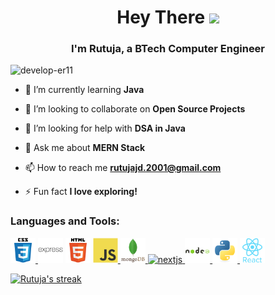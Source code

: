 

<h1 align="center">Hey There <img src="https://raw.githubusercontent.com/MartinHeinz/MartinHeinz/master/wave.gif" width="24px"></h1>
<h3 align="center">I'm <b>Rutuja</b>, a BTech Computer Engineer</h3>

<p align="left"> <img src="https://komarev.com/ghpvc/?username=develop-er11&label=Profile%20views&color=0e75b6&style=flat" alt="develop-er11" />







<!--## ❤ Views and Followers
<a href="https://github.com/develop-er11/github-profile-views-counter">
    <img src="https://komarev.com/ghpvc/?username=develop-er11">
</a>
<a href="https://github.com/develop-er11?tab=followers"><img src="https://img.shields.io/github/followers/develop-er11?label=Followers&style=social" alt="GitHub Badge"></a>-->





- 🌱 I’m currently learning **Java**

- 👯 I’m looking to collaborate on **Open Source Projects**

- 🤝 I’m looking for help with **DSA in Java**

- 💬 Ask me about **MERN Stack**

- 📫 How to reach me **rutujajd.2001@gmail.com**

- ⚡ Fun fact **I love exploring!**

<!--<h3 align="left">Connect with me:</h3>
<p align="left">
<a href="https://twitter.com/its_sneha__" target="blank"><img align="center" src="https://raw.githubusercontent.com/rahuldkjain/github-profile-readme-generator/master/src/images/icons/Social/twitter.svg" alt="its_sneha__" height="30" width="40" /></a>
<a href="https://linkedin.com/in/https://www.linkedin.com/in/sneha-patil-6593981a0/" target="blank"><img align="center" src="https://raw.githubusercontent.com/rahuldkjain/github-profile-readme-generator/master/src/images/icons/Social/linked-in-alt.svg" alt="https://www.linkedin.com/in/sneha-patil-6593981a0/" height="30" width="40" /></a>
</p>-->

<h3 align="left">Languages and Tools:</h3>
<p align="left"> <a href="https://www.w3schools.com/css/" target="_blank" rel="noreferrer"> <img src="https://raw.githubusercontent.com/devicons/devicon/master/icons/css3/css3-original-wordmark.svg" alt="css3" width="40" height="40"/> </a>
   <img src="https://raw.githubusercontent.com/devicons/devicon/master/icons/express/express-original-wordmark.svg" alt="express" width="40" height="40"/> </a> <img src="https://raw.githubusercontent.com/devicons/devicon/master/icons/html5/html5-original-wordmark.svg" alt="html5" width="40" height="40"/> </a> <a href="https://developer.mozilla.org/en-US/docs/Web/JavaScript" target="_blank" rel="noreferrer"> <img src="https://raw.githubusercontent.com/devicons/devicon/master/icons/javascript/javascript-original.svg" alt="javascript" width="40" height="40"/> </a> <a href="https://www.mongodb.com/" target="_blank" rel="noreferrer"> <img src="https://raw.githubusercontent.com/devicons/devicon/master/icons/mongodb/mongodb-original-wordmark.svg" alt="mongodb" width="40" height="40"/> </a> <a href="https://nextjs.org/" target="_blank" rel="noreferrer"> <img src="https://cdn.worldvectorlogo.com/logos/nextjs-2.svg" alt="nextjs" width="40" height="40"/> </a> <a href="https://nodejs.org" target="_blank" rel="noreferrer"> <img src="https://raw.githubusercontent.com/devicons/devicon/master/icons/nodejs/nodejs-original-wordmark.svg" alt="nodejs" width="40" height="40"/> </a> <a href="https://www.python.org" target="_blank" rel="noreferrer"> <img src="https://raw.githubusercontent.com/devicons/devicon/master/icons/python/python-original.svg" alt="python" width="40" height="40"/> </a> <a href="https://reactjs.org/" target="_blank" rel="noreferrer"> <img src="https://raw.githubusercontent.com/devicons/devicon/master/icons/react/react-original-wordmark.svg" alt="react" width="40" height="40"/> </a> </p>




<p align="left">
    <a href="https://github.com/develop-er11/github-readme-streak-stats">
        <img title="🔥 Get streak stats for your profile at git.io/streak-stats" alt="Rutuja's streak" src="https://github-readme-streak-stats.herokuapp.com/?user=develop-er11&theme=black-ice&hide_border=true&stroke=0000&background=060A0CD0"/>
    </a>
</p>

